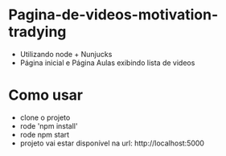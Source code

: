 # Pagina-de-videos-motivation-tradying

- Utilizando node + Nunjucks
- Página inicial e Página Aulas exibindo lista de videos

# Como usar
- clone o projeto
- rode 'npm install'
- rode npm start
- projeto vai estar disponível na url: http://localhost:5000
